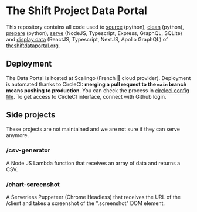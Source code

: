 # The Shift Project Data Portal

This repository contains all code used to [source](https://github.com/dataforgoodfr/shiftdataportal/tree/main/data-preparation) (python), [clean](https://github.com/dataforgoodfr/shiftdataportal/tree/main/data-preparation) (python), [prepare](https://github.com/dataforgoodfr/shiftdataportal/tree/main/data-preparation) (python), [serve](https://github.com/dataforgoodfr/shiftdataportal/tree/main/server) (NodeJS, Typescript, Express, GraphQL, SQLite) and [display data](https://github.com/dataforgoodfr/shiftdataportal/tree/main/client) (ReactJS, Typescript, NextJS, Apollo GraphQL) of [theshiftdataportal.org](https://theshiftdataportal.org/).


## Deployment

The Data Portal is hosted at Scalingo (French 🐓 cloud provider). Deployment is automated thanks to CircleCI: **merging a pull request to the `main` branch means pushing to production**. You can check the process in [circleci config file](https://github.com/dataforgoodfr/shiftdataportal/blob/main/.circleci/config.yml). To get access to CircleCI interface, connect with Github login.

## Side projects

These projects are not maintained and we are not sure if they can serve anymore.

### /csv-generator

A Node JS Lambda function that receives an array of data and returns a CSV.

### /chart-screenshot

A Serverless Puppeteer (Chrome Headless) that receives the URL of the /client and takes a screenshot of the ".screenshot" DOM element.
